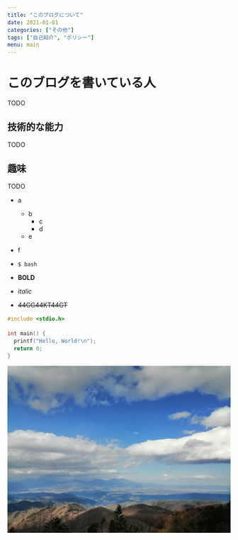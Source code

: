 ```yaml
---
title: "このブログについて"
date: 2021-01-01
categories: ["その他"]
tags: ["自己紹介", "ポリシー"]
menu: main
---
```


# このブログを書いている人
TODO

## 技術的な能力
TODO

## 趣味
TODO

- a
  - b
    - c
    - d
  - e
- f

- `$ bash`
- **BOLD**
- *italic*
- ~~44GG44KT44GT~~

```c
#include <stdio.h>

int main() {
  printf("Hello, World!\n");
  return 0;
}
```

![alt](./image.jpeg)
